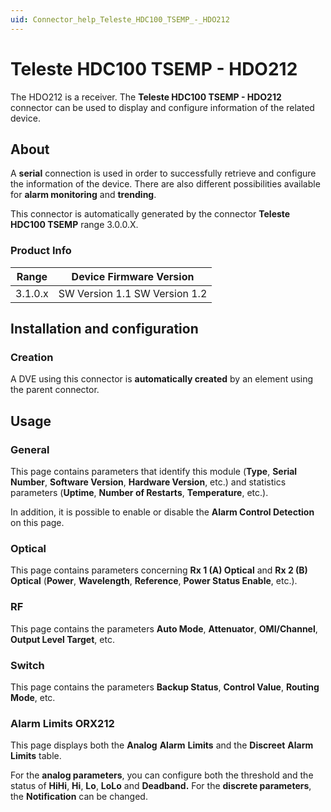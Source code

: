```yaml
---
uid: Connector_help_Teleste_HDC100_TSEMP_-_HDO212
---
```


# Teleste HDC100 TSEMP - HDO212

The HDO212 is a receiver. The **Teleste HDC100 TSEMP - HDO212** connector can be used to display and configure information of the related device.

## About

A **serial** connection is used in order to successfully retrieve and configure the information of the device. There are also different possibilities available for **alarm monitoring** and **trending**.

This connector is automatically generated by the connector **Teleste HDC100 TSEMP** range 3.0.0.X.

### Product Info

| **Range** | **Device Firmware Version**   |
|------------------|-------------------------------|
| 3.1.0.x          | SW Version 1.1 SW Version 1.2 |

## Installation and configuration

### Creation

A DVE using this connector is **automatically created** by an element using the parent connector.

## Usage

### General

This page contains parameters that identify this module (**Type**, **Serial Number**, **Software Version**, **Hardware Version**, etc.) and statistics parameters (**Uptime**, **Number of Restarts**, **Temperature**, etc.).

In addition, it is possible to enable or disable the **Alarm Control Detection** on this page.

### Optical

This page contains parameters concerning **Rx 1 (A) Optical** and **Rx 2 (B) Optical** (**Power**, **Wavelength**, **Reference**, **Power Status Enable**, etc.).

### RF

This page contains the parameters **Auto Mode**, **Attenuator**, **OMI/Channel**, **Output Level Target**, etc.

### Switch

This page contains the parameters **Backup Status**, **Control Value**, **Routing Mode**, etc.

### Alarm Limits ORX212

This page displays both the **Analog** **Alarm** **Limits** and the **Discreet** **Alarm** **Limits** table.

For the **analog parameters**, you can configure both the threshold and the status of **HiHi**, **Hi**, **Lo**, **LoLo** and **Deadband.** For the **discrete parameters**, the **Notification** can be changed.
